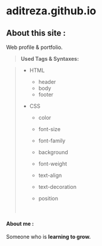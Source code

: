 # aditreza.github.io



About this site :
-------------------

Web profile & portfolio.

> **Used Tags & Syntaxes:**

> -  HTML
>
>    -  header
>    -  body
>    -  footer
>
> - CSS
>
>   - color
>
>   - font-size
>
>   - font-family
>
>   - background
>
>   - font-weight
>
>   - text-align
>
>   - text-decoration
>
>   - position
>
>     ​

#### About me :

Someone who is **learning to grow.**